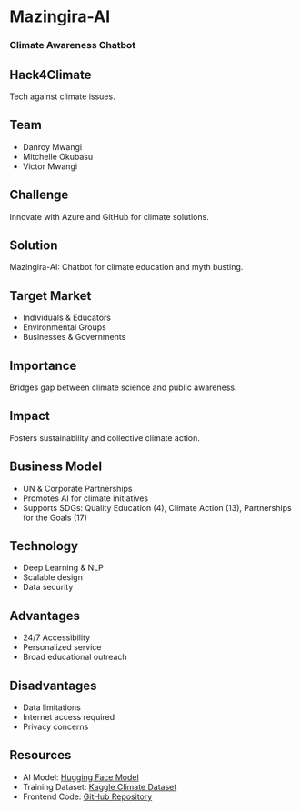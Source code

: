 # Mazingira-AI
### Climate Awareness Chatbot

## Hack4Climate
Tech against climate issues.

## Team
- Danroy Mwangi
- Mitchelle Okubasu
- Victor Mwangi

## Challenge
Innovate with Azure and GitHub for climate solutions.

## Solution
Mazingira-AI: Chatbot for climate education and myth busting.

## Target Market
- Individuals & Educators
- Environmental Groups
- Businesses & Governments

## Importance
Bridges gap between climate science and public awareness.

## Impact
Fosters sustainability and collective climate action.

## Business Model
- UN & Corporate Partnerships
- Promotes AI for climate initiatives
- Supports SDGs: Quality Education (4), Climate Action (13), Partnerships for the Goals (17)

## Technology
- Deep Learning & NLP
- Scalable design
- Data security

## Advantages
- 24/7 Accessibility
- Personalized service
- Broad educational outreach

## Disadvantages
- Data limitations
- Internet access required
- Privacy concerns

## Resources
- AI Model: [Hugging Face Model](https://huggingface.co/Danroy/mazingira-gpt)
- Training Dataset: [Kaggle Climate Dataset](https://www.kaggle.com/datasets/bouweceunen/climate-fever-dataset)
- Frontend Code: [GitHub Repository](https://github.com/Big-Data-Brawlers/mazingira-ai-frontend)
